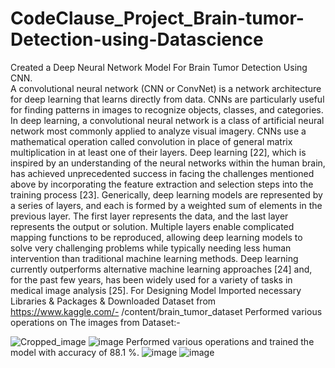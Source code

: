 # CodeClause_Project_Brain-tumor-Detection-using-Datascience
Created a Deep Neural Network Model For Brain Tumor Detection Using CNN.   
A convolutional neural network (CNN or ConvNet) is a network architecture for deep learning that learns directly from data. CNNs are particularly useful for finding patterns in images to recognize objects, classes, and categories. In deep learning, a convolutional neural network is a class of artificial neural network most commonly applied to analyze visual imagery. CNNs use a mathematical operation called convolution in place of general matrix multiplication in at least one of their layers.
Deep learning [22], which is inspired by an understanding of the neural networks within the human brain, has achieved unprecedented success in facing the challenges mentioned above by incorporating the feature extraction and selection steps into the training process [23]. Generically, deep learning models are represented by a series of layers, and each is formed by a weighted sum of elements in the previous layer. The first layer represents the data, and the last layer represents the output or solution. Multiple layers enable complicated mapping functions to be reproduced, allowing deep learning models to solve very challenging problems while typically needing less human intervention than traditional machine learning methods. Deep learning currently outperforms alternative machine learning approaches [24] and, for the past few years, has been widely used for a variety of tasks in medical image analysis [25].
For Designing Model Imported necessary Libraries & Packages & Downloaded Dataset from https://www.kaggle.com/- /content/brain_tumor_dataset
Performed various operations on The images from Dataset:- 

![Cropped_image](https://github.com/JANVI999/CodeClause_Project_Brain-tumor-Detection-using-Datascience/assets/83579839/2ded886c-e145-4cac-a9a3-33e7469e08a9) 
![image](https://github.com/JANVI999/CodeClause_Project_Brain-tumor-Detection-using-Datascience/assets/83579839/698727b7-a8c2-4368-9c40-4e37620c1784)
Performed various operations and trained the model with accuracy of 88.1 %.
![image](https://github.com/JANVI999/CodeClause_Project_Brain-tumor-Detection-using-Datascience/assets/83579839/8ec48e65-2f56-474e-b237-3498754d5e85)
![image](https://github.com/JANVI999/CodeClause_Project_Brain-tumor-Detection-using-Datascience/assets/83579839/5288bc36-de47-49d4-aa14-79cdb6654887)

